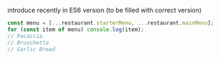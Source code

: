introduce recently in ES6 version (to be filled with correct version)

```js
const menu = [...restaurant.starterMenu, ...restaurant.mainMenu];
for (const item of menu) console.log(item);
// Focaccia
// Bruschetta
// Garlic Bread
```

